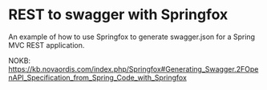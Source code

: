 # REST to swagger with Springfox

An example of how to use Springfox to generate swagger.json for a Spring MVC REST application.

NOKB: https://kb.novaordis.com/index.php/Springfox#Generating_Swagger.2FOpenAPI_Specification_from_Spring_Code_with_Springfox